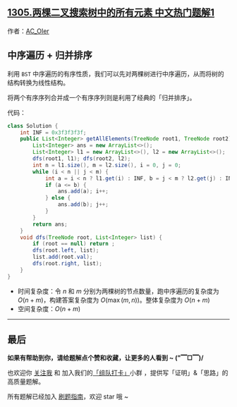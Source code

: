 ## [1305.两棵二叉搜索树中的所有元素 中文热门题解1](https://leetcode.cn/problems/all-elements-in-two-binary-search-trees/solutions/100000/by-ac_oier-c8fv)

作者：[AC_OIer](https://leetcode.cn/u/AC_OIer)
## 中序遍历 + 归并排序

利用 `BST` 中序遍历的有序性质，我们可以先对两棵树进行中序遍历，从而将树的结构转换为线性结构。

将两个有序序列合并成一个有序序列则是利用了经典的「归并排序」。 

代码：
```Java []
class Solution {
    int INF = 0x3f3f3f3f;
    public List<Integer> getAllElements(TreeNode root1, TreeNode root2) {
        List<Integer> ans = new ArrayList<>();
        List<Integer> l1 = new ArrayList<>(), l2 = new ArrayList<>();
        dfs(root1, l1); dfs(root2, l2);
        int n = l1.size(), m = l2.size(), i = 0, j = 0;
        while (i < n || j < m) {
            int a = i < n ? l1.get(i) : INF, b = j < m ? l2.get(j) : INF;
            if (a <= b) {
                ans.add(a); i++;
            } else {
                ans.add(b); j++;
            }
        }
        return ans;
    }
    void dfs(TreeNode root, List<Integer> list) {
        if (root == null) return ;
        dfs(root.left, list);
        list.add(root.val);
        dfs(root.right, list);
    }
}
```
* 时间复杂度：令 $n$ 和 $m$ 分别为两棵树的节点数量，跑中序遍历的复杂度为 $O(n + m)$，构建答案复杂度为 $O(\max(m, n))$。整体复杂度为 $O(n + m)$
* 空间复杂度：$O(n + m)$

---

## 最后

**如果有帮助到你，请给题解点个赞和收藏，让更多的人看到 ~ ("▔□▔)/**

也欢迎你 [关注我](https://oscimg.oschina.net/oscnet/up-19688dc1af05cf8bdea43b2a863038ab9e5.png) 和 加入我们的[「组队打卡」](https://leetcode-cn.com/u/ac_oier/)小群 ，提供写「证明」&「思路」的高质量题解。

所有题解已经加入 [刷题指南](https://github.com/SharingSource/LogicStack-LeetCode/wiki)，欢迎 star 哦 ~